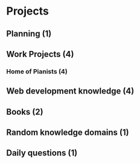 # Projects

## Planning (1) 

## Work Projects (4)

### Home of Pianists (4)

## Web development knowledge (4)

## Books (2)

## Random knowledge domains (1)

## Daily questions (1)